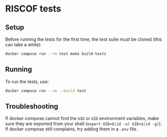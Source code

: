 # RISCOF tests

## Setup

Before running the tests for the first time, the test suite must be cloned (this can take a while):

```bash
docker compose run --rm test make build-tests
```

## Running

To run the tests, use:

```bash
docker compose run --rm --build test
```

## Troubleshooting

If docker compose cannot find the `UID` or `GID` environment variables, make
sure they are exported from your shell (`export UID=$(id -u) GID=$(id -g)`).
If docker compose still complains, try adding them in a `.env` file.
